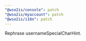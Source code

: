 ```yaml
---
"@wso2is/console": patch
"@wso2is/myaccount": patch
"@wso2is/i18n": patch
---
```


Rephrase usernameSpecialCharHint.
